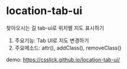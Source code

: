 # location-tab-ui
찾아오시는 길 tab-ui로 위치별 지도 표시하기

1. 주요기능: Tab UI로 지도 변경하기
2. 주요메소드: attr(), addClass(), removeClass()

demo: https://csslick.github.io/location-tab-ui/
